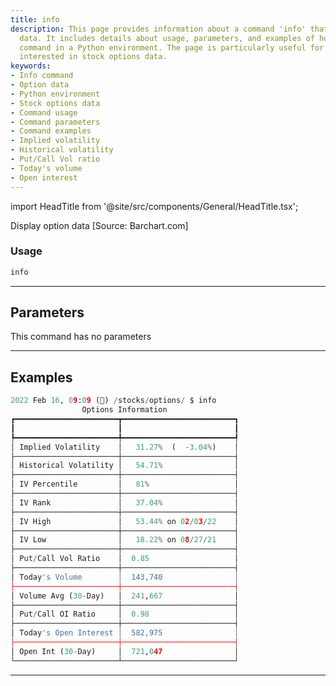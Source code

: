 ```yaml
---
title: info
description: This page provides information about a command 'info' that displays option
  data. It includes details about usage, parameters, and examples of how to use the
  command in a Python environment. The page is particularly useful for individuals
  interested in stock options data.
keywords:
- Info command
- Option data
- Python environment
- Stock options data
- Command usage
- Command parameters
- Command examples
- Implied volatility
- Historical volatility
- Put/Call Vol ratio
- Today's volume
- Open interest
---
```


import HeadTitle from '@site/src/components/General/HeadTitle.tsx';

<HeadTitle title="info - Options - Stocks - Reference | OpenBB Terminal Docs" />

Display option data [Source: Barchart.com]

### Usage

```python
info
```

---

## Parameters

This command has no parameters



---

## Examples

```python
2022 Feb 16, 09:09 (🦋) /stocks/options/ $ info
                Options Information
┏━━━━━━━━━━━━━━━━━━━━━━━┳━━━━━━━━━━━━━━━━━━━━━━━━━┓
┃                       ┃                         ┃
┡━━━━━━━━━━━━━━━━━━━━━━━╇━━━━━━━━━━━━━━━━━━━━━━━━━┩
│ Implied Volatility    │   31.27%  (  -3.04%)    │
├───────────────────────┼─────────────────────────┤
│ Historical Volatility │   54.71%                │
├───────────────────────┼─────────────────────────┤
│ IV Percentile         │   81%                   │
├───────────────────────┼─────────────────────────┤
│ IV Rank               │   37.04%                │
├───────────────────────┼─────────────────────────┤
│ IV High               │   53.44% on 02/03/22    │
├───────────────────────┼─────────────────────────┤
│ IV Low                │   18.22% on 08/27/21    │
├───────────────────────┼─────────────────────────┤
│ Put/Call Vol Ratio    │  0.85                   │
├───────────────────────┼─────────────────────────┤
│ Today's Volume        │  143,740                │
├───────────────────────┼─────────────────────────┤
│ Volume Avg (30-Day)   │  241,667                │
├───────────────────────┼─────────────────────────┤
│ Put/Call OI Ratio     │  0.98                   │
├───────────────────────┼─────────────────────────┤
│ Today's Open Interest │  582,975                │
├───────────────────────┼─────────────────────────┤
│ Open Int (30-Day)     │  721,047                │
└───────────────────────┴─────────────────────────┘
```
---
